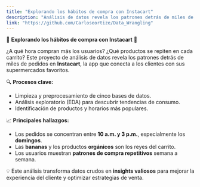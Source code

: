 ```yaml
---
title: "Explorando los hábitos de compra con Instacart"
description: "Análisis de datos revela los patrones detrás de miles de pedidos en **Instacart**"
link: "https://github.com/Carloseortize/Data_Wrangling"
---
```

🍎 **Explorando los hábitos de compra con Instacart** 🛒

¿A qué hora compran más los usuarios? ¿Qué productos se repiten en cada carrito?
Este proyecto de análisis de datos revela los patrones detrás de miles de pedidos en **Instacart**, la app que conecta a los clientes con sus supermercados favoritos.

🔍 **Procesos clave:**

* Limpieza y preprocesamiento de cinco bases de datos.
* Análisis exploratorio (EDA) para descubrir tendencias de consumo.
* Identificación de productos y horarios más populares.

📈 **Principales hallazgos:**

* Los pedidos se concentran entre **10 a.m. y 3 p.m.**, especialmente los **domingos**.
* Las **bananas** y los productos **orgánicos** son los reyes del carrito.
* Los usuarios muestran **patrones de compra repetitivos** semana a semana.

💡 Este análisis transforma datos crudos en **insights valiosos** para mejorar la experiencia del cliente y optimizar estrategias de venta.
